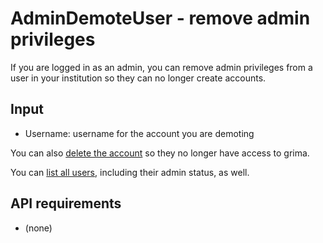 # AdminDemoteUser - remove admin privileges

If you are logged in as an admin, you can remove admin privileges from a user
in your institution so they can no longer create accounts.

## Input
* Username: username for the account you are demoting

You can also
[delete the account](../AdminDeleteUser/AdminDeleteUser.html)
so they no longer have access to grima.

You can [list all users](../AdminListUsers/AdminListUsers.html),
including their admin status, as well.

## API requirements
* (none)
